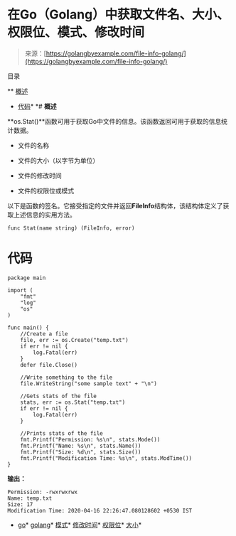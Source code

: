 <!--yml

类别：未分类

日期：2024-10-13 06:17:16

-->

# 在Go（Golang）中获取文件名、大小、权限位、模式、修改时间

> 来源：[https://golangbyexample.com/file-info-golang/](https://golangbyexample.com/file-info-golang/)

目录

**   [概述](#Overview "Overview")

+   [代码](#Code "Code")*  *# **概述**

**os.Stat()**函数可用于获取Go中文件的信息。该函数返回可用于获取的信息统计数据。

+   文件的名称

+   文件的大小（以字节为单位）

+   文件的修改时间

+   文件的权限位或模式

以下是函数的签名。它接受指定的文件并返回**FileInfo**结构体，该结构体定义了获取上述信息的实用方法。

```
func Stat(name string) (FileInfo, error)
```

# **代码**

```
package main

import (
    "fmt"
    "log"
    "os"
)

func main() {
    //Create a file
    file, err := os.Create("temp.txt")
    if err != nil {
        log.Fatal(err)
    }
    defer file.Close()

    //Write something to the file
    file.WriteString("some sample text" + "\n")

    //Gets stats of the file
    stats, err := os.Stat("temp.txt")
    if err != nil {
        log.Fatal(err)
    }

    //Prints stats of the file
    fmt.Printf("Permission: %s\n", stats.Mode())
    fmt.Printf("Name: %s\n", stats.Name())
    fmt.Printf("Size: %d\n", stats.Size())
    fmt.Printf("Modification Time: %s\n", stats.ModTime())
}
```

**输出：**

```
Permission: -rwxrwxrwx
Name: temp.txt
Size: 17
Modification Time: 2020-04-16 22:26:47.080128602 +0530 IST
```

+   [go](https://golangbyexample.com/tag/go/)*   [golang](https://golangbyexample.com/tag/golang/)*   [模式](https://golangbyexample.com/tag/mode/)*   [修改时间](https://golangbyexample.com/tag/modified-time/)*   [权限位](https://golangbyexample.com/tag/permission-bits/)*   [大小](https://golangbyexample.com/tag/size/)*
